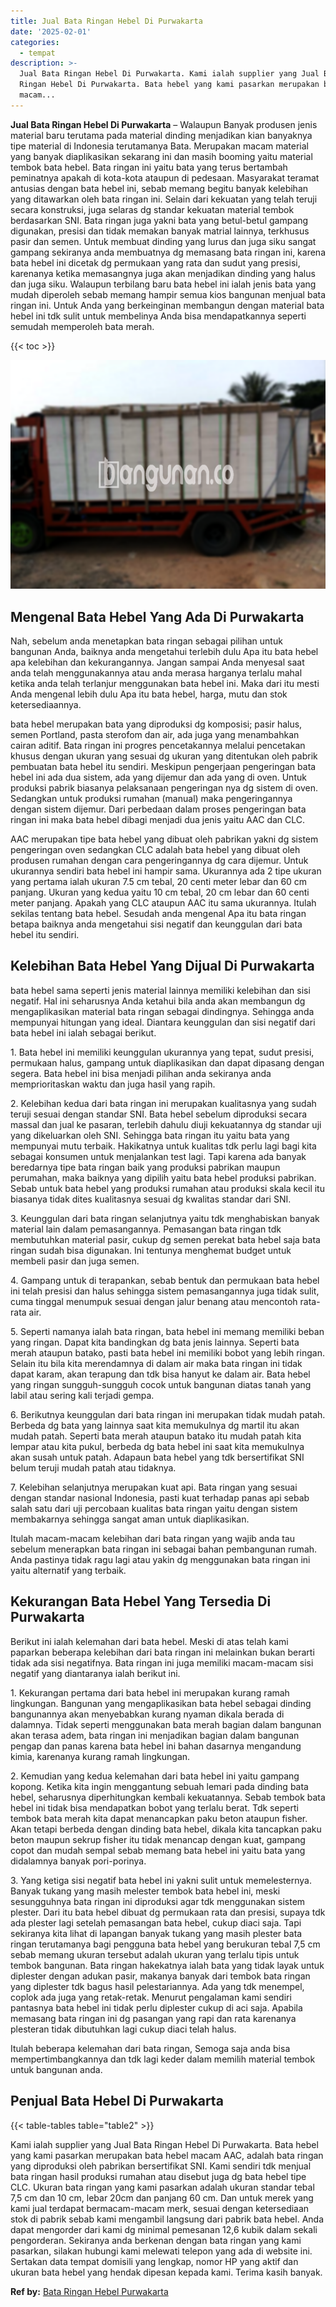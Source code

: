 ```yaml
---
title: Jual Bata Ringan Hebel Di Purwakarta
date: '2025-02-01'
categories:
  - tempat
description: >-
  Jual Bata Ringan Hebel Di Purwakarta. Kami ialah supplier yang Jual Bata
  Ringan Hebel Di Purwakarta. Bata hebel yang kami pasarkan merupakan bata hebel
  macam...
---
```


**Jual Bata Ringan Hebel Di Purwakarta** – Walaupun Banyak produsen jenis material baru terutama pada material dinding menjadikan kian banyaknya tipe material di Indonesia terutamanya Bata. Merupakan macam material yang banyak diaplikasikan sekarang ini dan masih booming yaitu material tembok bata hebel. Bata ringan ini yaitu bata yang terus bertambah peminatnya apakah di kota-kota ataupun di pedesaan. Masyarakat teramat antusias dengan bata hebel ini, sebab memang begitu banyak kelebihan yang ditawarkan oleh bata ringan ini. Selain dari kekuatan yang telah teruji secara konstruksi, juga selaras dg standar kekuatan material tembok berdasarkan SNI. Bata ringan juga yakni bata yang betul-betul gampang digunakan, presisi dan tidak memakan banyak matrial lainnya, terkhusus pasir dan semen. Untuk membuat dinding yang lurus dan juga siku sangat gampang sekiranya anda membuatnya dg memasang bata ringan ini, karena bata hebel ini dicetak dg permukaan yang rata dan sudut yang presisi, karenanya ketika memasangnya juga akan menjadikan dinding yang halus dan juga siku. Walaupun terbilang baru bata hebel ini ialah jenis bata yang mudah diperoleh sebab memang hampir semua kios bangunan menjual bata ringan ini. Untuk Anda yang berkeinginan membangun dengan material bata hebel ini tdk sulit untuk membelinya Anda bisa mendapatkannya seperti semudah memperoleh bata merah.

{{< toc >}}

![Jual Bata Ringan Hebel Di Purwakarta](/images/jual-hebel-murah-10.png)

## Mengenal Bata Hebel Yang Ada Di Purwakarta

Nah, sebelum anda menetapkan bata ringan sebagai pilihan untuk bangunan Anda, baiknya anda mengetahui terlebih dulu Apa itu bata hebel apa kelebihan dan kekurangannya. Jangan sampai Anda menyesal saat anda telah menggunakannya atau anda merasa harganya terlalu mahal ketika anda telah terlanjur menggunakan bata hebel ini. Maka dari itu mesti Anda mengenal lebih dulu Apa itu bata hebel, harga, mutu dan stok ketersediaannya.

bata hebel merupakan bata yang diproduksi dg komposisi; pasir halus, semen Portland, pasta sterofom dan air, ada juga yang menambahkan cairan aditif. Bata ringan ini progres pencetakannya melalui pencetakan khusus dengan ukuran yang sesuai dg ukuran yang ditentukan oleh pabrik pembuatan bata hebel itu sendiri. Meskipun pengerjaan pengeringan bata hebel ini ada dua sistem, ada yang dijemur dan ada yang di oven. Untuk produksi pabrik biasanya pelaksanaan pengeringan nya dg sistem di oven. Sedangkan untuk produksi rumahan (manual) maka pengeringannya dengan sistem dijemur. Dari perbedaan dalam proses pengeringan bata ringan ini maka bata hebel dibagi menjadi dua jenis yaitu AAC dan CLC.

AAC merupakan tipe bata hebel yang dibuat oleh pabrikan yakni dg sistem pengeringan oven sedangkan CLC adalah bata hebel yang dibuat oleh produsen rumahan dengan cara pengeringannya dg cara dijemur. Untuk ukurannya sendiri bata hebel ini hampir sama. Ukurannya ada 2 tipe ukuran yang pertama ialah ukuran 7.5 cm tebal, 20 centi meter lebar dan 60 cm panjang. Ukuran yang kedua yaitu 10 cm tebal, 20 cm lebar dan 60 centi meter panjang. Apakah yang CLC ataupun AAC itu sama ukurannya. Itulah sekilas tentang bata hebel. Sesudah anda mengenal Apa itu bata ringan betapa baiknya anda mengetahui sisi negatif dan keunggulan dari bata hebel itu sendiri.

## Kelebihan Bata Hebel Yang Dijual Di Purwakarta

bata hebel sama seperti jenis material lainnya memiliki kelebihan dan sisi negatif. Hal ini seharusnya Anda ketahui bila anda akan membangun dg mengaplikasikan material bata ringan sebagai dindingnya. Sehingga anda mempunyai hitungan yang ideal. Diantara keunggulan dan sisi negatif dari bata hebel ini ialah sebagai berikut.

1\. Bata hebel ini memiliki keunggulan ukurannya yang tepat, sudut presisi, permukaan halus, gampang untuk diaplikasikan dan dapat dipasang dengan segera. Bata hebel ini bisa menjadi pilihan anda sekiranya anda memprioritaskan waktu dan juga hasil yang rapih.

2\. Kelebihan kedua dari bata ringan ini merupakan kualitasnya yang sudah teruji sesuai dengan standar SNI. Bata hebel sebelum diproduksi secara massal dan jual ke pasaran, terlebih dahulu diuji kekuatannya dg standar uji yang dikeluarkan oleh SNI. Sehingga bata ringan itu yaitu bata yang mempunyai mutu terbaik. Hakikatnya untuk kualitas tdk perlu lagi bagi kita sebagai konsumen untuk menjalankan test lagi. Tapi karena ada banyak beredarnya tipe bata ringan baik yang produksi pabrikan maupun perumahan, maka baiknya yang dipilih yaitu bata hebel produksi pabrikan. Sebab untuk bata hebel yang produksi rumahan atau produksi skala kecil itu biasanya tidak dites kualitasnya sesuai dg kwalitas standar dari SNI.

3\. Keunggulan dari bata ringan selanjutnya yaitu tdk menghabiskan banyak material lain dalam pemasangannya. Pemasangan bata ringan tdk membutuhkan material pasir, cukup dg semen perekat bata hebel saja bata ringan sudah bisa digunakan. Ini tentunya menghemat budget untuk membeli pasir dan juga semen.

4\. Gampang untuk di terapankan, sebab bentuk dan permukaan bata hebel ini telah presisi dan halus sehingga sistem pemasangannya juga tidak sulit, cuma tinggal menumpuk sesuai dengan jalur benang atau mencontoh rata-rata air.

5\. Seperti namanya ialah bata ringan, bata hebel ini memang memiliki beban yang ringan. Dapat kita bandingkan dg bata jenis lainnya. Seperti bata merah ataupun batako, pasti bata hebel ini memiliki bobot yang lebih ringan. Selain itu bila kita merendamnya di dalam air maka bata ringan ini tidak dapat karam, akan terapung dan tdk bisa hanyut ke dalam air. Bata hebel yang ringan sungguh-sungguh cocok untuk bangunan diatas tanah yang labil atau sering kali terjadi gempa.

6\. Berikutnya keunggulan dari bata ringan ini merupakan tidak mudah patah. Berbeda dg bata yang lainnya saat kita memukulnya dg martil itu akan mudah patah. Seperti bata merah ataupun batako itu mudah patah kita lempar atau kita pukul, berbeda dg bata hebel ini saat kita memukulnya akan susah untuk patah. Adapaun bata hebel yang tdk bersertifikat SNI belum teruji mudah patah atau tidaknya.

7\. Kelebihan selanjutnya merupakan kuat api. Bata ringan yang sesuai dengan standar nasional Indonesia, pasti kuat terhadap panas api sebab salah satu dari uji percobaan kualitas bata ringan yaitu dengan sistem membakarnya sehingga sangat aman untuk diaplikasikan.

Itulah macam-macam kelebihan dari bata ringan yang wajib anda tau sebelum menerapkan bata ringan ini sebagai bahan pembangunan rumah. Anda pastinya tidak ragu lagi atau yakin dg menggunakan bata ringan ini yaitu alternatif yang terbaik.

## Kekurangan Bata Hebel Yang Tersedia Di Purwakarta

Berikut ini ialah kelemahan dari bata hebel. Meski di atas telah kami paparkan beberapa kelebihan dari bata ringan ini melainkan bukan berarti tidak ada sisi negatifnya. Bata ringan ini juga memiliki macam-macam sisi negatif yang diantaranya ialah berikut ini.

1\. Kekurangan pertama dari bata hebel ini merupakan kurang ramah lingkungan. Bangunan yang mengaplikasikan bata hebel sebagai dinding bangunannya akan menyebabkan kurang nyaman dikala berada di dalamnya. Tidak seperti menggunakan bata merah bagian dalam bangunan akan terasa adem, bata ringan ini menjadikan bagian dalam bangunan pengap dan panas karena bata hebel ini bahan dasarnya mengandung kimia, karenanya kurang ramah lingkungan.

2\. Kemudian yang kedua kelemahan dari bata hebel ini yaitu gampang kopong. Ketika kita ingin menggantung sebuah lemari pada dinding bata hebel, seharusnya diperhitungkan kembali kekuatannya. Sebab tembok bata hebel ini tidak bisa mendapatkan bobot yang terlalu berat. Tdk seperti tembok bata merah kita dapat menancapkan paku beton ataupun fisher. Akan tetapi berbeda dengan dinding bata hebel, dikala kita tancapkan paku beton maupun sekrup fisher itu tidak menancap dengan kuat, gampang copot dan mudah sempal sebab memang bata hebel ini yaitu bata yang didalamnya banyak pori-porinya.

3\. Yang ketiga sisi negatif bata hebel ini yakni sulit untuk memelesternya. Banyak tukang yang masih melester tembok bata hebel ini, meski sesungguhnya bata ringan ini diproduksi agar tdk menggunakan sistem plester. Dari itu bata hebel dibuat dg permukaan rata dan presisi, supaya tdk ada plester lagi setelah pemasangan bata hebel, cukup diaci saja. Tapi sekiranya kita lihat di lapangan banyak tukang yang masih plester bata ringan terutamanya bagi pengguna bata hebel yang berukuran tebal 7,5 cm sebab memang ukuran tersebut adalah ukuran yang terlalu tipis untuk tembok bangunan. Bata ringan hakekatnya ialah bata yang tidak layak untuk diplester dengan adukan pasir, makanya banyak dari tembok bata ringan yang diplester tdk bagus hasil pelestariannya. Ada yang tdk menempel, coplok ada juga yang retak-retak. Menurut pengalaman kami sendiri pantasnya bata hebel ini tidak perlu diplester cukup di aci saja. Apabila memasang bata ringan ini dg pasangan yang rapi dan rata karenanya plesteran tidak dibutuhkan lagi cukup diaci telah halus.

Itulah beberapa kelemahan dari bata ringan, Semoga saja anda bisa mempertimbangkannya dan tdk lagi keder dalam memilih material tembok untuk bangunan anda.

## Penjual Bata Hebel Di Purwakarta

{{< table-tables table="table2" >}}

Kami ialah supplier yang Jual Bata Ringan Hebel Di Purwakarta. Bata hebel yang kami pasarkan merupakan bata hebel macam AAC, adalah bata ringan yang diproduksi oleh pabrikan bersertifikat SNI. Kami sendiri tdk menjual bata ringan hasil produksi rumahan atau disebut juga dg bata hebel tipe CLC. Ukuran bata ringan yang kami pasarkan adalah ukuran standar tebal 7,5 cm dan 10 cm, lebar 20cm dan panjang 60 cm. Dan untuk merek yang kami jual terdapat bermacam-macam merk, sesuai dengan ketersediaan stok di pabrik sebab kami mengambil langsung dari pabrik bata hebel. Anda dapat mengorder dari kami dg minimal pemesanan 12,6 kubik dalam sekali pengorderan. Sekiranya anda berkenan dengan bata ringan yang kami pasarkan, silakan hubungi kami melewati telepon yang ada di website ini. Sertakan data tempat domisili yang lengkap, nomor HP yang aktif dan ukuran bata hebel yang hendak dipesan kepada kami. Terima kasih banyak.

**Ref by:** [Bata Ringan Hebel Purwakarta](https://id.wikipedia.org/wiki/Bata)
